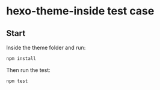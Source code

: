 # hexo-theme-inside test case

## Start

Inside the theme folder and run:

```bash
npm install
```

Then run the test:

```bash
npm test
```
